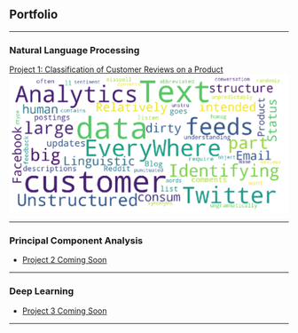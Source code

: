 ## Portfolio

---

### Natural Language Processing 

[Project 1: Classification of Customer Reviews on a Product](/GitHub_NLP_P1.html)
<img src="images/pic_1.PNG?raw=true"/>


---

### Principal Component Analysis

- [Project 2 Coming Soon](http://example.com/)

---

### Deep Learning

- [Project 3 Coming Soon](http://example.com/)


---
